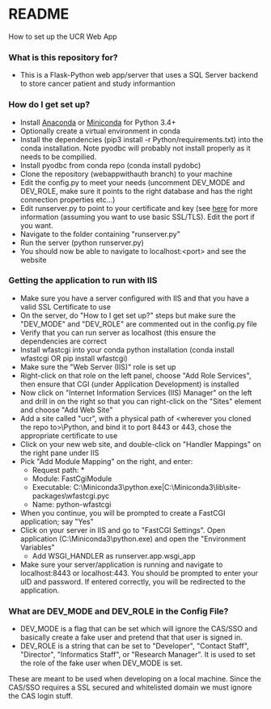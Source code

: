 # README #

How to set up the UCR Web App

### What is this repository for? ###

* This is a Flask-Python web app/server that uses a SQL Server backend to store cancer patient and study informantion

### How do I get set up? ###

* Install [Anaconda](https://www.continuum.io/downloads) or [Miniconda](http://conda.pydata.org/miniconda.html) for Python 3.4+
* Optionally create a virtual environment in conda
* Install the dependencies (pip3 install -r Python/requirements.txt) into the conda installation. Note pyodbc will probably not install properly as it needs to be compilied.
* Install pyodbc from conda repo (conda install pydobc)
* Clone the repository (webappwithauth branch) to your machine
* Edit the config.py to meet your needs (uncomment DEV_MODE and DEV_ROLE, make sure it points to the right database and has the right connection properties etc...)
* Edit runserver.py to point to your certificate and key (see [here](http://flask.pocoo.org/snippets/111/) for more information (assuming you want to use basic SSL/TLS). Edit the port if you want.
* Navigate to the folder containing "runserver.py"
* Run the server (python runserver.py)
* You should now be able to navigate to localhost:\<port\> and see the website

### Getting the application to run with IIS ###

* Make sure you have a server configured with IIS and that you have a valid SSL Certificate to use
* On the server, do "How to I get set up?" steps but make sure the "DEV_MODE" and "DEV_ROLE" are commented out in the config.py file
* Verify that you can run server as localhost (this ensure the dependencies are correct
* Install wfastcgi into your conda python installation (conda install wfastcgi OR pip install wfastcgi)
* Make sure the "Web Server (IIS)" role is set up
* Right-click on that role on the left panel, choose "Add Role Services", then ensure that CGI (under Application Development) is installed
* Now click on "Internet Information Services (IIS) Manager" on the left and drill in on the right so that you can right-click on the "Sites" element and choose "Add Web Site"
* Add a site called "ucr", with a physical path of \<wherever you cloned the repo to\>\\Python, and bind it to port 8443 or 443, chose the appropriate certificate to use
* Click on your new web site, and double-click on "Handler Mappings" on the right pane under IIS
* Pick "Add Module Mapping" on the right, and enter:
    *	Request path: \*
    *  	Module: FastCgiModule
    *	Executable: C:\\Miniconda3\\python.exe|C:\\Miniconda3\\lib\\site-packages\\wfastcgi.pyc
    *	Name: python-wfastcgi
*	When you continue, you will be prompted to create a FastCGI application; say "Yes"
*	Click on your server in IIS and go to "FastCGI Settings". Open application (C:\\Miniconda3\\python.exe) and open the "Environment Variables"
    *	Add WSGI_HANDLER as runserver.app.wsgi_app
* Make sure your server/application is running and navigate to localhost:8443 or localhost:443. You should be prompted to enter your uID and password. If entered correctly, you will be redirected to the application.


### What are DEV_MODE and DEV_ROLE in the Config File? ###

* DEV_MODE is a flag that can be set which will ignore the CAS/SSO and basically create a fake user and pretend that that user is signed in.
* DEV_ROLE is a string that can be set to "Developer", "Contact Staff", "Director", "Informatics Staff", or "Research Manager". It is used to set the role of the fake user when DEV_MODE is set. 

These are meant to be used when developing on a local machine. Since the CAS/SSO requires a SSL secured and whitelisted domain we must ignore the CAS login stuff.